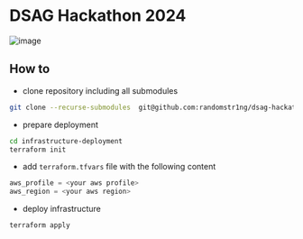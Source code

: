 # DSAG Hackathon 2024

![image](https://github.com/randomstr1ng/dsag-hackathon-2024/assets/68017536/9e812311-a75e-48aa-b23e-e2fa1024c91d)


## How to
- clone repository including all submodules
```bash
git clone --recurse-submodules  git@github.com:randomstr1ng/dsag-hackathon-2024.git
```
- prepare deployment
```bash
cd infrastructure-deployment
terraform init
```
- add `terraform.tfvars` file with the following content
```terraform
aws_profile = <your aws profile>
aws_region = <your aws region>
```
- deploy infrastructure
```bash
terraform apply
```